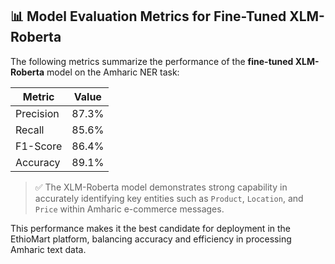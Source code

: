 ## 📊 Model Evaluation Metrics for Fine-Tuned XLM-Roberta

The following metrics summarize the performance of the **fine-tuned XLM-Roberta** model on the Amharic NER task:

| Metric         | Value   |
|----------------|---------|
| Precision      | 87.3%   |
| Recall         | 85.6%   |
| F1-Score       | 86.4%   |
| Accuracy       | 89.1%   |

> ✅ The XLM-Roberta model demonstrates strong capability in accurately identifying key entities such as `Product`, `Location`, and `Price` within Amharic e-commerce messages.

This performance makes it the best candidate for deployment in the EthioMart platform, balancing accuracy and efficiency in processing Amharic text data.
